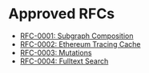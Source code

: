 # Approved RFCs

- [RFC-0001: Subgraph Composition](./0001-subgraph-composition.md)
- [RFC-0002: Ethereum Tracing Cache](./0002-ethereum-tracing-cache.md)
- [RFC-0003: Mutations](./0003-mutations.md)
- [RFC-0004: Fulltext Search](./rfcs/0002-fulltext-search.md)
